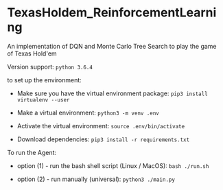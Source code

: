 # TexasHoldem_ReinforcementLearning
An implementation of DQN and Monte Carlo Tree Search to play the game of Texas Hold'em

Version support: `python 3.6.4`

to set up the environment:

  - Make sure you have the virtual environment package:
    `pip3 install virtualenv --user`

  - Make a virtual environment:
    `python3 -m venv .env`

  - Activate the virtual environment:
    `source .env/bin/activate`

  - Download dependencies:
    `pip3 install -r requirements.txt`


To run the Agent:
 
  - option (1) - run the bash shell script (Linux / MacOS):
    `bash ./run.sh`

  - option (2) - run manually (universal):
    `python3 ./main.py`
  


